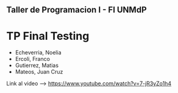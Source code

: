 ## Taller de Programacion I - FI UNMdP

# TP Final Testing

* Echeverria, Noelia
* Ercoli, Franco
* Gutierrez, Matias
* Mateos, Juan Cruz

Link al video --> https://www.youtube.com/watch?v=7-jR3yZo1h4
